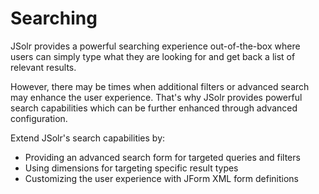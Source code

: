 # Searching

JSolr provides a powerful searching experience out-of-the-box where users can simply type what they are looking for and get back a list of relevant results.

However, there may be times when additional filters or advanced search may enhance the user experience. That's why JSolr provides powerful search capabilities which can be further enhanced through advanced configuration.

Extend JSolr's search capabilities by:

* Providing an advanced search form for targeted queries and filters
*  Using dimensions for targeting specific result types
* Customizing the user experience with JForm XML form definitions



